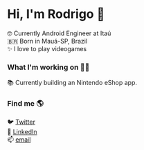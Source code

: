 # Hi, I'm Rodrigo 👋

🤓 Currently Android Engineer at Itaú <br>
🇧🇷 Born in Mauá-SP, Brazil <br>
✨ I love to play videogames <br>

### What I'm working on 👨‍💻

📚 Currently building an Nintendo eShop app. <br>

### Find me 🌎

🐦 <a href="https://www.w3schools.com" target="_blank">Twitter</a> <br>
💼 [LinkedIn](https://www.linkedin.com/in/rodrigo-mizani-2096b166/) <br>
📫 [email](rodrigo.mizani@gmail.com) <br>
